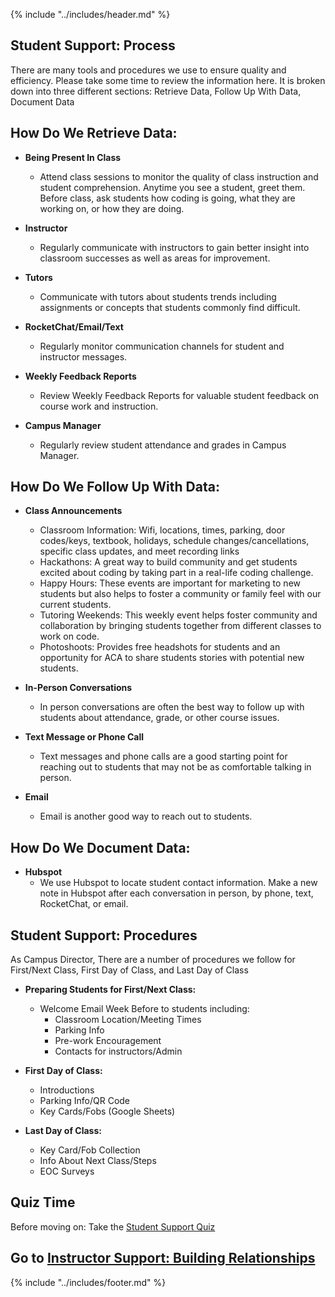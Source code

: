 {% include "../includes/header.md" %}

## Student Support: Process
There are many tools and procedures we use to ensure quality and efficiency. Please take some time to review the information here. It is broken down into three different sections: Retrieve Data, Follow Up With Data, Document Data

## How Do We Retrieve Data:

- **Being Present In Class**
    - Attend class sessions to monitor the quality of class instruction and student comprehension. Anytime you see a student, greet them. Before class, ask students how coding is going, what they are working on, or how they are doing. 


- **Instructor**
    - Regularly communicate with instructors to gain better insight into classroom successes as well as areas for improvement.


- **Tutors**
    - Communicate with tutors about students trends including assignments or concepts that students commonly find difficult.


- **RocketChat/Email/Text**
    - Regularly monitor communication channels for student and instructor messages. 


- **Weekly Feedback Reports**
    - Review Weekly Feedback Reports for valuable student feedback on course work and instruction. 


- **Campus Manager**
    - Regularly review student attendance and grades in Campus Manager.



## How Do We Follow Up With Data:

- **Class Announcements**
    - Classroom Information: Wifi, locations, times, parking, door codes/keys, textbook, holidays, schedule changes/cancellations, specific class updates, and meet recording links
    - Hackathons: A great way to build community and get students excited about coding by taking part in a real-life coding challenge. 
    - Happy Hours: These events are important for marketing to new students but also helps to foster a community or family feel with our current students.
    - Tutoring Weekends: This weekly event helps foster community and collaboration by bringing students together from different classes to work on code.
    - Photoshoots: Provides free headshots for students and an opportunity for ACA to share students stories with potential new students. 


- **In-Person Conversations**
    - In person conversations are often the best way to follow up with students about attendance, grade, or other course issues. 


- **Text Message or Phone Call**
    - Text messages and phone calls are a good starting point for reaching out to students that may not be as comfortable talking in person.


- **Email**
    - Email is another good way to reach out to students. 


## How Do We Document Data:

- **Hubspot** 
    - We use Hubspot to locate student contact information. Make a new note in Hubspot after each conversation in person, by phone, text, RocketChat, or email. 


## Student Support: Procedures

As Campus Director, There are a number of procedures we follow for First/Next Class, First Day of Class, and Last Day of Class

- **Preparing Students for First/Next Class:**
    - Welcome Email Week Before to students including:
        - Classroom Location/Meeting Times
        - Parking Info
        - Pre-work Encouragement
        - Contacts for instructors/Admin


- **First Day of Class:**
    - Introductions
    - Parking Info/QR Code
    - Key Cards/Fobs (Google Sheets)


- **Last Day of Class:** 
    - Key Card/Fob Collection
    - Info About Next Class/Steps 
    - EOC Surveys

## Quiz Time

Before moving on: Take the [Student Support Quiz]()

## Go to [Instructor Support: Building Relationships](../steps/instructorSupportBuildingRelationships.md)

{% include "../includes/footer.md" %}
